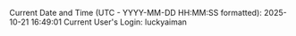 Current Date and Time (UTC - YYYY-MM-DD HH:MM:SS formatted): 2025-10-21 16:49:01
Current User's Login: luckyaiman
